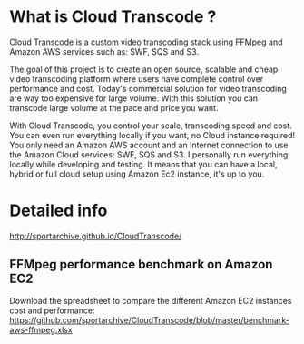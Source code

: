 # What is Cloud Transcode ?
Cloud Transcode is a custom video transcoding stack using FFMpeg and Amazon AWS services such as: SWF, SQS and S3.

The goal of this project is to create an open source, scalable and cheap video transcoding platform where users have complete control over performance and cost. Today's commercial solution for video transcoding are way too expensive for large volume. With this solution you can transcode large volume at the pace and price you want. 

With Cloud Transcode, you control your scale, transcoding speed and cost. You can even run everything locally if you want, no Cloud instance required! You only need an Amazon AWS account and an Internet connection to use the Amazon Cloud services: SWF, SQS and S3. I personally run everything locally while developing and testing. It means that you can have a local, hybrid or full cloud setup using Amazon Ec2 instance, it's up to you.

# Detailed info 
http://sportarchive.github.io/CloudTranscode/

## FFMpeg performance benchmark on Amazon EC2

Download the spreadsheet to compare the different Amazon EC2 instances cost and performance:
https://github.com/sportarchive/CloudTranscode/blob/master/benchmark-aws-ffmpeg.xlsx
